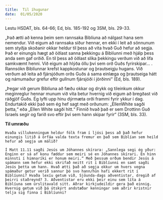 ```yaml
---
title:  Til íhugunar
date:  01/05/2020
---
```


Lestu HSDAT, bls. 64-66; Ed, bls. 185-192 og 3SM, bls. 29-33.

„Það ætti að kenna þeim sem rannsaka Biblíuna að nálgast hana sem nemendur. Við eigum að rannsaka síður hennar, en ekki í leit að sönnunum sem styðja skoðanir okkar heldur til þess að vita hvað Guð hefur að segja. Það er einungis hægt að öðlast sanna þekkingu á Biblíunni með hjálp þess anda sem gaf orðið. En til þess að öðlast slíka þekkingu verðum við að lifa samkvæmt henni. Við eigum að hlýða öllu því sem orð Guðs fyrirskipar… . Rannsókn Biblíunnar krefst kappkostunar og þrautseigju hugans. Við verðum að leita að fjársjóðum orðs Guðs á sama einlæga og þrautseiga hátt og námumaður grefur eftir gullnum fjársjóði í jörðinni“ (Ed, bls. 189).

„Þegar við gerum Biblíuna að fæðu okkar og drykk og tileinkum okkur meginreglur hennar munum við vita betur hvernig við eigum að bregðast við ráðgjöf Guðs. Ég lyfti upp hinu dýrmæta orði frammi fyrir ykkur í dag. Endurtakið ekki það sem ég hef sagt með orðunum: „EllenWhite sagði þetta,“ eða „Ellen White sagði hitt.“ Finnið hvað það er sem Drottinn Guð Ísraels segir og farið svo eftir því sem hann skipar fyrir“ (3SM, bls. 33).

**Til umræðu**

`Hvaða villukenningum heldur fólk fram í ljósi þess að það hefur einungis litið á örfáa valda texta fremur en það sem Biblían sem heild hefur að segja um málið?`

`Í Matt 11.11 sagði Jesús um Jóhannes skírara: „Sannlega segi ég yður: Enginn er sá af konu fæddur sem meiri sé en Jóhannes skírari. En hinn minnsti í himnaríki er honum meiri.“ Með þessum orðum bendir Jesús á spámann sem hefur ekki skrifað neitt rit í Biblíunni en samt sagði Jesús þetta um hann. Hvað ætti það að segja okkur um hvers vegna spámaður getur verið sannur þó svo hann/hún hafi ekkert rit í Biblíunni? Hvaða lexíu getum við, Sjöunda-dags aðventistar, dregið af þeirri staðreynd? 3. Aðventistar eru ekki þeir einu sem líta á Biblíuna sem úrslitavald sitt. Aðrar kirkjudeildir gera það einnig. Hvernig getum við þá útskýrt andstæðar kenningar sem aðrir kristnir telja sig finna í Biblíunni?`